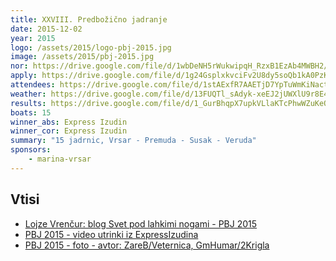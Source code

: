 ```yaml
---
title: XXVIII. Predbožično jadranje
date: 2015-12-02
year: 2015
logo: /assets/2015/logo-pbj-2015.jpg
image: /assets/2015/pbj-2015.jpg
nor: https://drive.google.com/file/d/1wbDeNH5rWukwipqH_RzxB1EzAb4MWBH2/view?usp=sharing
apply: https://drive.google.com/file/d/1g24GsplxkvciFv2U8dy5soQb1kA0PzKA/view?usp=sharing
attendees: https://drive.google.com/file/d/1stAExfR7AAETjD7YpTuWmKiNactckTIZ/view?usp=sharing
weather: https://drive.google.com/file/d/13FUQTl_sAdyk-xeEJ2jUWXlU9r8E4fyd/view?usp=sharing
results: https://drive.google.com/file/d/1_GurBhqpX7upkVLlaKTcPhwWZuKeQ_CM/view?usp=sharing
boats: 15
winner_abs: Express Izudin
winner_cor: Express Izudin
summary: "15 jadrnic, Vrsar - Premuda - Susak - Veruda"
sponsors:
    - marina-vrsar
---
```


## Vtisi
 - [Lojze Vrenčur: blog Svet pod lahkimi nogami - PBJ 2015](http://ab.vrencur.info/2015/12/xxviii-predbozicno-jadranje.html)
 - [PBJ 2015 - video utrinki iz ExpressIzudina](https://www.youtube.com/watch?v=MFLTR8KrqCE)
 - [PBJ 2015 - foto - avtor: ZareB/Veternica, GmHumar/2Krigla](https://photos.app.goo.gl/NSVqoGQNX6rf8gBEA)
